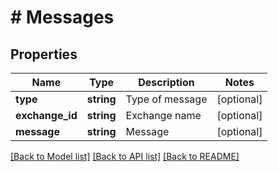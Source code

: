 # # Messages

## Properties

Name | Type | Description | Notes
------------ | ------------- | ------------- | -------------
**type** | **string** | Type of message | [optional] 
**exchange_id** | **string** | Exchange name | [optional] 
**message** | **string** | Message | [optional] 

[[Back to Model list]](../../README.md#documentation-for-models) [[Back to API list]](../../README.md#documentation-for-api-endpoints) [[Back to README]](../../README.md)


